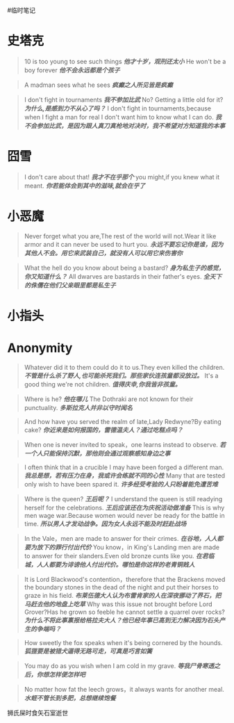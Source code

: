 #临时笔记 
# 史塔克
>10 is too young to see such things
>***他才十岁，观刑还太小***
>He won't be a boy forever
>***他不会永远都是个孩子***

>A madman sees what he sees
>***疯癫之人所见皆是疯癫***

>I don't fight in tournaments
>***我不参加比武***
>No? Getting a little old for it?
>***为什么,是感到力不从心了吗？***
>I don't fight in tournaments,because when I fight a man for real I don't want him to know what I can do.
>***我不会参加比武，是因为跟人真刀真枪地对决时，我不希望对方知道我的本事***


# 囧雪
> I don't care about that!
> ***我才不在乎那个***
> you might,if you knew what it meant.
> ***你若能体会到其中的滋味,就会在乎了***


# 小恶魔
> Never forget what you are,The rest of the world will not.Wear it like armor and it can never be used to hurt you.
> ***永远不要忘记你是谁，因为其他人不会。用它来武装自己，就没有人可以用它来伤害你***

> What the hell do you know about being a bastard?
> ***身为私生子的感觉，你又知道什么？***
> All dwarves are bastards in their father's eyes.
> ***全天下的侏儒在他们父亲眼里都是私生子***


# 小指头



# Anonymity
> Whatever did it to them could do it to us.They even killed the children.
> ***不管是什么杀了野人,也可能杀死我们。那些家伙连孩童都没放过。***
> It's a good thing we're not children.
> ***值得庆幸,你我皆非孩童。***

> Where is he?
> ***他在哪儿***
> The Dothraki are not known for their punctuality.
> ***多斯拉克人并非以守时闻名***

> And how have you served the realm of late,Lady Redwyne?By eating cake?
> ***你近来是如何报国的，雷德温夫人？通过吃糕点吗？***

>When one is never invited to speak，one learns instead to observe.
>***若一个人只能保持沉默，那他则会通过观察感知身边之事***

>I often think that in a crucible I may have been forged a different man.
>***我总是想，若有压力在身，我或许会练就不同的心性***
>Many that are tested only wish to have been spared it.
>***许多经受考验的人只盼着能免遭苦难***

>Where is the queen?
>***王后呢？***
>I understand the queen is still readying herself for the celebrations.
>***王后应该还在为庆祝活动做准备***
>This is why men wage war.Because women would never be ready for the battle in time.
>***所以男人才发动战争。因为女人永远不能及时赶赴战场***

>In the Vale，men are made to answer for their crimes.
>***在谷地，人人都要为放下的罪行付出代价***
>You know，in King's Landing men are made to answer for their slanders.Even old bronze cunts like you.
>***在君临城，人人都要为诽谤他人付出代价。哪怕是你这样的老青铜贱人***

>It is Lord Blackwood's contention，therefore that the Brackens moved the boundary stones in the dead of the night and put their horses to graze in his field.
>***布莱伍德大人认为布雷肯家的人在深夜挪动了界石，把马赶去他的地盘上吃草***
>Why was this issue not brought before Lord Grover?Has he grown so feeble he cannot settle a quarrel over rocks?
>***为什么不将此事禀报给格拉夫大人？他已经年事已高到无力解决因为石头产生的争端吗？***

>How sweetly the fox speaks when it's being cornered by the hounds.
>***狐狸要是被猎犬逼得无路可走，可真是巧言如簧***

>You may do as you wish when I am cold in my grave.
>***等我尸骨寒透之后，你想怎样便怎样吧***

>No matter how fat the leech grows，it always wants for another meal.
>***水蛭不管长到多肥，总想继续饱餐***

狮氏屎时食矢石室逝世




